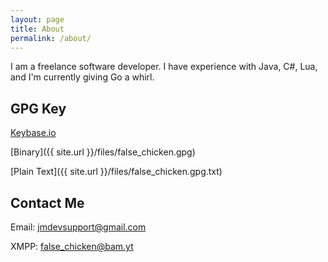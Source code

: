 ```yaml
---
layout: page
title: About
permalink: /about/
---
```


I am a freelance software developer. I have experience with Java, C#, Lua, and I'm currently giving Go a whirl. 

<h2> GPG Key </h2>

[Keybase.io](https://keybase.io/falsechicken)

[Binary]({{ site.url }}/files/false_chicken.gpg)

[Plain Text]({{ site.url }}/files/false_chicken.gpg.txt)

<h2> Contact Me </h2>

Email: [jmdevsupport@gmail.com](mailto:jmdevsupport@gmail.com)  
  
XMPP: [false_chicken@bam.yt](xmpp:false_chicken@bam.yt)

